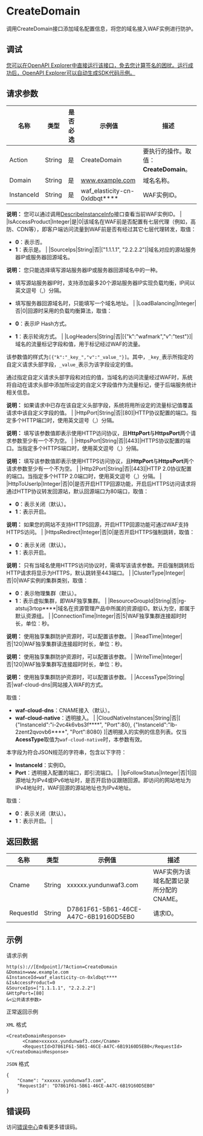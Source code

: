 # CreateDomain

调用CreateDomain接口添加域名配置信息，将您的域名接入WAF实例进行防护。

## 调试

[您可以在OpenAPI Explorer中直接运行该接口，免去您计算签名的困扰。运行成功后，OpenAPI Explorer可以自动生成SDK代码示例。](https://api.aliyun.com/#product=waf-openapi&api=CreateDomain&type=RPC&version=2019-09-10)

## 请求参数

|名称|类型|是否必选|示例值|描述|
|--|--|----|---|--|
|Action|String|是|CreateDomain|要执行的操作。取值：**CreateDomain**。 |
|Domain|String|是|www.example.com|域名名称。 |
|InstanceId|String|是|waf\_elasticity-cn-0xldbqt\*\*\*\*|WAF实例ID。

 **说明：** 您可以通过调用[DescribeInstanceInfo](~~140857~~)接口查看当前WAF实例ID。 |
|IsAccessProduct|Integer|是|0|该域名在WAF前是否配置有七层代理（例如，高防、CDN等），即客户端访问流量到WAF前是否有经过其它七层代理转发，取值：

 -   **0**：表示否。
-   **1**：表示是。 |
|SourceIps|String|否|\["1.1.1.1", "2.2.2.2"\]|域名对应的源站服务器IP或服务器回源域名。

 **说明：** 您只能选择填写源站服务器IP或服务器回源域名中的一种。

 -   填写源站服务器IP时，支持添加最多20个源站服务器IP实现负载均衡，IP间以英文逗号（,）分隔。
-   填写服务器回源域名时，只能填写一个域名地址。 |
|LoadBalancing|Integer|否|0|回源时采用的负载均衡算法，取值：

 -   **0**：表示IP Hash方式。
-   **1**：表示轮询方式。 |
|LogHeaders|String|否|\[\{"k":"wafmark","v":"test"\}\]|域名的流量标记字段和值，用于标记经过WAF的流量。

 该参数值的样式为`[{"k":"_key_","v":"_value_"}]`。其中，`_key_`表示所指定的自定义请求头部字段，`_value_`表示为该字段设定的值。

 通过指定自定义请求头部字段和对应的值，当域名的访问流量经过WAF时，系统将自动在请求头部中添加所设定的自定义字段值作为流量标记，便于后端服务统计相关信息。

 **说明：** 如果请求中已存在该自定义头部字段，系统将用所设定的流量标记值覆盖请求中该自定义字段的值。 |
|HttpPort|String|否|\[80\]|HTTP协议配置的端口。指定多个HTTP端口时，使用英文逗号（,）分隔。

 **说明：** 填写该参数值即表示使用HTTP访问协议，且**HttpPort**与**HttpsPort**两个请求参数至少有一个不为空。 |
|HttpsPort|String|否|\[443\]|HTTPS协议配置的端口。当指定多个HTTPS端口时，使用英文逗号（,）分隔。

 **说明：** 填写该参数值即表示使用HTTPS访问协议，且**HttpPort**与**HttpsPort**两个请求参数至少有一个不为空。 |
|Http2Port|String|否|\[443\]|HTTP 2.0协议配置的端口。当指定多个HTTP 2.0端口时，使用英文逗号（,）分隔。 |
|HttpToUserIp|Integer|否|0|是否开启HTTP回源功能，开启后HTTPS访问请求将通过HTTP协议转发回源站，默认回源端口为80端口，取值：

 -   **0**：表示关闭（默认）。
-   **1**：表示开启。

 **说明：** 如果您的网站不支持HTTPS回源，开启HTTP回源功能可通过WAF支持HTTPS访问。 |
|HttpsRedirect|Integer|否|0|是否开启HTTPS强制跳转，取值：

 -   **0**：表示关闭（默认）。
-   **1**：表示开启。

 **说明：** 只有当域名使用HTTPS访问协议时，需填写该请求参数。开启强制跳转后HTTP请求将显示为HTTPS，默认跳转至443端口。 |
|ClusterType|Integer|否|0|WAF实例的集群类别，取值：

 -   **0**：表示物理集群（默认）。
-   **1**：表示虚拟集群，即WAF独享集群。 |
|ResourceGroupId|String|否|rg-atstuj3rtop\*\*\*\*|域名在资源管理产品中所属的资源组ID。默认为空，即属于默认资源组。 |
|ConnectionTime|Integer|否|5|WAF独享集群连接超时时长，单位：秒。

 **说明：** 使用独享集群防护资源时，可以配置该参数。 |
|ReadTime|Integer|否|120|WAF独享集群读连接超时时长，单位：秒。

 **说明：** 使用独享集群防护资源时，可以配置该参数。 |
|WriteTime|Integer|否|120|WAF独享集群写连接超时时长，单位：秒。

 **说明：** 使用独享集群防护资源时，可以配置该参数。 |
|AccessType|String|否|waf-cloud-dns|网站接入WAF的方式。

 取值：

 -   **waf-cloud-dns**：CNAME接入（默认）。
-   **waf-cloud-native**：透明接入。 |
|CloudNativeInstances|String|否|\[ \{"InstanceId":"i-2vc4k6vbs3f\*\*\*\*", "Port":80\}, \{"InstanceId":"lb-2zent2qvovb6\*\*\*\*", "Port":8080\} \]|透明接入的实例的信息列表。仅当**AcessType**取值为`waf-cloud-native`时，本参数有效。

 本字段为符合JSON规范的字符串，包含以下字符：

 -   **InstanceId**：实例ID。
-   **Port**：透明接入配置的端口，即引流端口。 |
|IpFollowStatus|Integer|否|1|回源地址为IPv4或IPv6地址时，是否开启协议跟随回源。即访问的网站地址为IPv4地址时，WAF回源的源站地址也为IPv4地址。

 取值：

 -   **0**：表示关闭（默认）。
-   **1**：表示开启。 |

## 返回数据

|名称|类型|示例值|描述|
|--|--|---|--|
|Cname|String|xxxxxx.yundunwaf3.com|WAF实例为该域名配置记录所分配的CNAME。 |
|RequestId|String|D7861F61-5B61-46CE-A47C-6B19160D5EB0|请求ID。 |

## 示例

请求示例

```
http(s)://[Endpoint]/?Action=CreateDomain
&Domain=www.example.com
&InstanceId=waf_elasticity-cn-0xldbqt****
&IsAccessProduct=0
&SourceIps=["1.1.1.1", "2.2.2.2"]
&HttpPort=[80]
&<公共请求参数>
```

正常返回示例

`XML` 格式

```
<CreateDomainResponse>
	  <Cname>xxxxxx.yundunwaf3.com</Cname>
	  <RequestId>D7861F61-5B61-46CE-A47C-6B19160D5EB0</RequestId>
</CreateDomainResponse>
```

`JSON` 格式

```
{
	"Cname": "xxxxxx.yundunwaf3.com",
	"RequestId": "D7861F61-5B61-46CE-A47C-6B19160D5EB0"
}
```

## 错误码

访问[错误中心](https://error-center.aliyun.com/status/product/waf-openapi)查看更多错误码。

